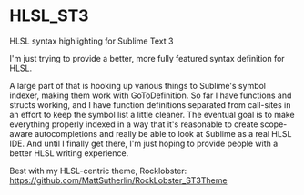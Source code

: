 # HLSL_ST3
HLSL syntax highlighting for Sublime Text 3

I'm just trying to provide a better, more fully featured syntax definition for HLSL.

A large part of that is hooking up various things to Sublime's symbol indexer, making them work with GoToDefinition.  So far I have functions and structs working, and I have function definitions separated from call-sites in an effort to keep the symbol list a little cleaner.  The eventual goal is to make everything properly indexed in a way that it's reasonable to create scope-aware autocompletions and really be able to look at Sublime as a real HLSL IDE.  And until I finally get there, I'm just hoping to provide people with a better HLSL writing experience.

Best with my HLSL-centric theme, Rocklobster:  https://github.com/MattSutherlin/RockLobster_ST3Theme
